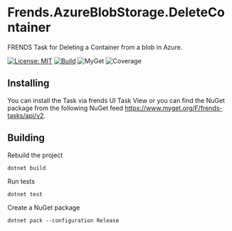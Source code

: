 # Frends.AzureBlobStorage.DeleteContainer
FRENDS Task for Deleting a Container from a blob in Azure.

[![License: MIT](https://img.shields.io/badge/License-MIT-green.svg)](https://opensource.org/licenses/MIT) 
[![Build](https://github.com/FrendsPlatform/Frends.AzureBlobStorage/actions/workflows/DeleteContainer_build_and_test_on_main.yml/badge.svg)](https://github.com/FrendsPlatform/Frends.AzureBlobStorage/actions)
![MyGet](https://img.shields.io/myget/frends-tasks/v/Frends.AzureBlobStorage.DeleteContainer)
![Coverage](https://app-github-custom-badges.azurewebsites.net/Badge?key=FrendsPlatform/Frends.AzureBlobStorage/Frends.AzureBlobStorage.DeleteContainer|main)

## Installing

You can install the Task via frends UI Task View or you can find the NuGet package from the following NuGet feed
https://www.myget.org/F/frends-tasks/api/v2.

## Building

Rebuild the project

`dotnet build`

Run tests

`dotnet test`

Create a NuGet package

`dotnet pack --configuration Release`

